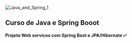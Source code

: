 ![Java_and_Spring_1](https://user-images.githubusercontent.com/61248379/88183958-85834a00-cc08-11ea-89a9-7b7bb007610a.png)

##  Curso de Java e Spring Booot
#### Projeto Web services com Spring Boot e JPA/Hibernate :white_check_mark:
